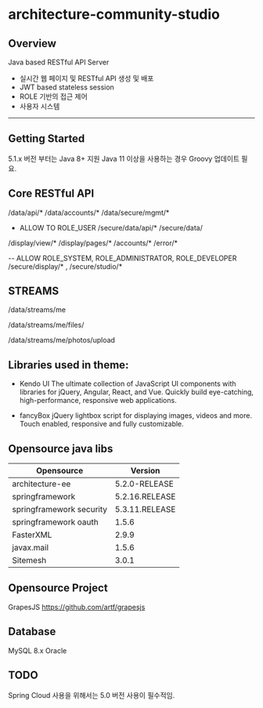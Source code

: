 # architecture-community-studio
## Overview

Java based RESTful API Server

- 실시간 웹 페이지 및 RESTful API 생성 및 배포
- JWT based stateless session 
- ROLE 기반의 접근 제어
- 사용자 시스템 

------
## Getting Started
5.1.x 버전 부터는 Java 8+ 지원
Java 11 이상을 사용하는 경우 Groovy 업데이트 필요.


## Core RESTful API
/data/api/*
/data/accounts/*
/data/secure/mgmt/*

- ALLOW TO ROLE_USER
/secure/data/api/*
/secure/data/


/display/view/*
/display/pages/*
/accounts/*
/error/*


-- ALLOW ROLE_SYSTEM, ROLE_ADMINISTRATOR, ROLE_DEVELOPER
/secure/display/* , /secure/studio/*


## STREAMS

/data/streams/me

/data/streams/me/files/

/data/streams/me/photos/upload
 

## Libraries used in theme: 

- Kendo UI 
The ultimate collection of JavaScript UI components with libraries for jQuery, Angular, React, and Vue. Quickly build eye-catching, high-performance, responsive web applications.

- fancyBox 
jQuery lightbox script for displaying images, videos and more.
Touch enabled, responsive and fully customizable.



## Opensource java libs
| Opensource | Version |
|------------|---------|
| architecture-ee | 5.2.0-RELEASE |
| springframework | 5.2.16.RELEASE |
| springframework security | 5.3.11.RELEASE|
| springframework oauth | 1.5.6 |
| FasterXML | 2.9.9 |
| javax.mail | 1.5.6 |
| Sitemesh| 3.0.1 |

## Opensource Project

GrapesJS https://github.com/artf/grapesjs


## Database 
MySQL 8.x
Oracle

## TODO
Spring Cloud 사용을 위해서는 5.0 버전 사용이 필수적임.

